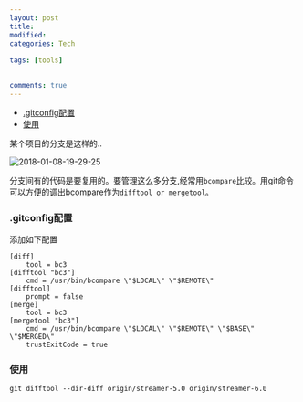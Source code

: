 ```yaml
---
layout: post
title:
modified:
categories: Tech
 
tags: [tools]

  
comments: true
---
```


<!-- TOC -->

- [.gitconfig配置](#gitconfig配置)
- [使用](#使用)

<!-- /TOC -->

某个项目的分支是这样的..

![2018-01-08-19-29-25](https://images-1257933000.cos.ap-chengdu.myqcloud.com/2018-01-08-19-29-25.png)

分支间有的代码是要复用的。要管理这么多分支,经常用`bcompare`比较。用git命令可以方便的调出bcompare作为`difftool or mergetool`。

### .gitconfig配置

添加如下配置

```
[diff]     
    tool = bc3  
[difftool "bc3"]     
    cmd = /usr/bin/bcompare \"$LOCAL\" \"$REMOTE\"     
[difftool]     
    prompt = false     
[merge]  
    tool = bc3     
[mergetool "bc3"]     
    cmd = /usr/bin/bcompare \"$LOCAL\" \"$REMOTE\" \"$BASE\" \"$MERGED\"     
    trustExitCode = true 
```

### 使用

```
git difftool --dir-diff origin/streamer-5.0 origin/streamer-6.0
```
